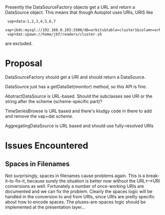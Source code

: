 Presently the DataSourceFactory objects get a URL and return a
DataSource object. This means that though Autoplot uses URIs, URIS like

```
 vap+data:1,2,3,4,5,6,7
 vap+jbdc:mysql://192.168.0.203:3306/db=orbits&table=cluster1&column=orbitnum&dep0=time
 vap+dat:spawn://home/jbf/readers/cluster.sh
```
are excluded.

# Proposal

DataSourceFactory should get a URI and should return a DataSource.

DataSource just has a getDataSet(monitor) method, so this API is fine.

AbstractDataSource is URL-based. Should the subclasses see URI or the
string after the scheme (scheme-specific part)?

TimeSeriesBrowse is URL based and there's kludgy code in there to add
and remove the vap+dat scheme.

AggregatingDataSource is URL based and should use fully-resolved URIs

# Issues Encountered

## Spaces in Filenames

Not surprisingly, spaces in filenames cause problems again. This is a
break-it-to-fix-it, because surely the situation is better now without
the URL\<--\>URI conversions as well. Fortunately a number of
once-working URIs are documented and we can fix the problem. Clearly the
spaces logic will be handled in the conversion to and from URIs, since
URIs are pretty specific about how to encode spaces. The
pluses-are-spaces logic should be implemented at the presentation
layer...

